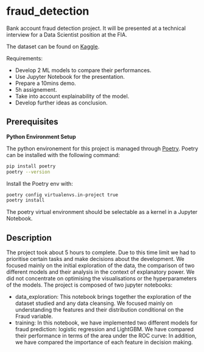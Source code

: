 # fraud_detection
Bank account fraud detection project. It will be presented at a technical interview for a Data Scientist position at the FIA. 

The dataset can be found on [Kaggle](https://www.kaggle.com/datasets/sgpjesus/bank-account-fraud-dataset-neurips-2022/data?select=Base.csv). 

Requirements:
- Develop 2 ML models to compare their performances.
- Use Jupyter Notebook for the presentation.
- Prepare a 10mins demo.
- 5h assignement.
- Take into account explainability of the model.
- Develop further ideas as conclusion. 


## Prerequisites
**Python Environment Setup**

The python environement for this project is managed through [Poetry](https://python-poetry.org/). Poetry can be installed with the following command:
```sh
pip install poetry
poetry --version
```

Install the Poetry env with:
```sh
poetry config virtualenvs.in-project true
poetry install
```
The poetry virtual environment should be selectable as a kernel in a Jupyter Notebook. 

## Description
The project took about 5 hours to complete. Due to this time limit we had to prioritise certain tasks and make decisions about the development. We focused mainly on the initial exploration of the data, the comparison of two different models and their analysis in the context of explanatory power. We did not concentrate on optimising the visualisations or the hyperparameters of the models. The project is composed of two jupyter notebooks: 

- data_exploration: This notebook brings together the exploration of the dataset studied and any data cleansing. We focused mainly on understanding the features and their distribution conditional on the Fraud variable.
- training: In this notebook, we have implemented two different models for fraud prediction: logistic regression and LightGBM. We have compared their performance in terms of the area under the ROC curve: In addition, we have compared the importance of each feature in decision making. 


